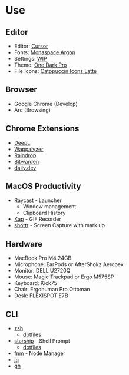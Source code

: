 # Use

## Editor

- Editor: [Cursor](https://www.cursor.com/)
- Fonts: [Monaspace Argon](https://monaspace.githubnext.com/)
- Settings: [WIP]()
- Theme: [One Dark Pro](https://marketplace.visualstudio.com/items?itemName=zhuangtongfa.Material-theme)
- File Icons: [Catppuccin Icons Latte](https://marketplace.visualstudio.com/items?itemName=Catppuccin.catppuccin-vsc-icons)

## Browser

- Google Chrome (Develop)
- Arc (Browsing)

## Chrome Extensions

- [DeepL](https://chrome.google.com/webstore/detail/cofdbpoegempjloogbagkncekinflcnj)
- [Wappalyzer](https://chrome.google.com/webstore/detail/gppongmhjkpfnbhagpmjfkannfbllamg)
- [Raindrop](https://chrome.google.com/webstore/detail/ldgfbffkinooeloadekpmfoklnobpien)
- [Bitwarden](https://chromewebstore.google.com/detail/nngceckbapebfimnlniiiahkandclblb)
- [daily.dev](https://chrome.google.com/webstore/detail/jlmpjdjjbgclbocgajdjefcidcncaied)

## MacOS Productivity

- [Raycast](https://www.raycast.com/) - Launcher
  - Window management
  - Clipboard History
- [Kap](https://getkap.co/) - GIF Recorder
- [shottr](https://shottr.cc/) - Screen Capture with mark up

## Hardware

- MacBook Pro M4 24GB
- Microphone: EarPods or AfterShokz Aeropex
- Monitor: DELL U2720Q
- Mouse: Magic Trackpad or Ergo M575SP
- Keyboard: Kick75
- Chair: Ergohuman Pro Ottoman
- Desk: FLEXISPOT E7B

## CLI

- [zsh](https://zsh.org/)
  - [dotfiles](https://github.com/mrskiro/dotfiles/blob/main/zsh/.zshrc)
- [starship](https://starship.rs/) - Shell Prompt
  - [dotfiles](https://github.com/mrskiro/dotfiles/blob/main/starship/starship.toml)
- [fnm](https://github.com/Schniz/fnm) - Node Manager
- [jq](https://jqlang.github.io/jq/)
- [gh](https://cli.github.com/)
